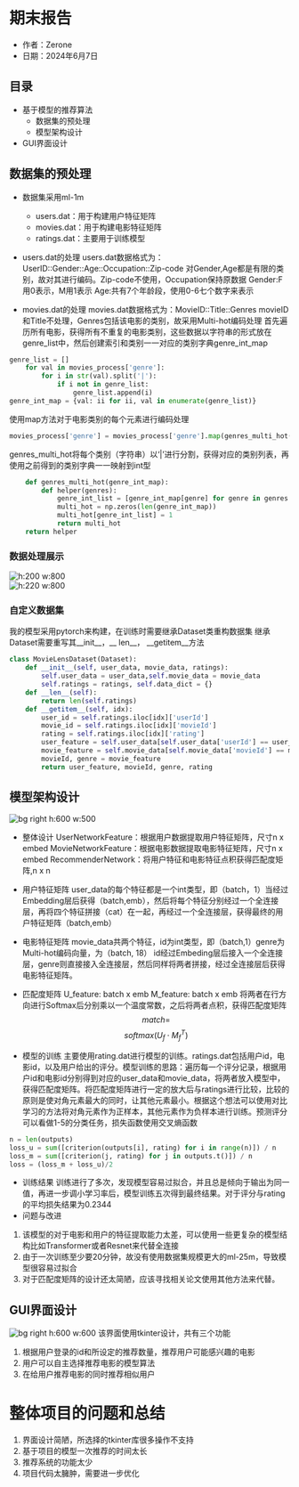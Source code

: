 # 期末报告
* 作者：Zerone
* 日期：2024年6月7日

## 目录
* 基于模型的推荐算法
    * 数据集的预处理
    * 模型架构设计
* GUI界面设计


## 数据集的预处理
* 数据集采用ml-1m
    * users.dat：用于构建用户特征矩阵
    * movies.dat：用于构建电影特征矩阵
    * ratings.dat：主要用于训练模型
* users.dat的处理
users.dat数据格式为：UserID::Gender::Age::Occupation::Zip-code
对Gender,Age都是有限的类别，故对其进行编码。Zip-code不使用，Occupation保持原数据
Gender:F用0表示，M用1表示
Age:共有7个年龄段，使用0-6七个数字来表示

* movies.dat的处理
movies.dat数据格式为：MovieID::Title::Genres
movieID和Title不处理，Genres包括该电影的类别，故采用Multi-hot编码处理
首先遍历所有电影，获得所有不重复的电影类别，这些数据以字符串的形式放在genre_list中，然后创建索引和类别一一对应的类别字典genre_int_map
```python
genre_list = []
    for val in movies_process['genre']:
        for i in str(val).split('|'):
            if i not in genre_list:
                genre_list.append(i)
genre_int_map = {val: ii for ii, val in enumerate(genre_list)}
```

使用map方法对于电影类别的每个元素进行编码处理
```python
movies_process['genre'] = movies_process['genre'].map(genres_multi_hot(genre_int_map))
```
genres_multi_hot将每个类别（字符串）以‘|’进行分割，获得对应的类别列表，再使用之前得到的类别字典一一映射到int型
```python
    def genres_multi_hot(genre_int_map):
        def helper(genres):
            genre_int_list = [genre_int_map[genre] for genre in genres.split('|')]
            multi_hot = np.zeros(len(genre_int_map))
            multi_hot[genre_int_list] = 1
            return multi_hot
    return helper
```

### 数据处理展示  
![h:200 w:800](https://github.com/Zerone-yang/Recommend/blob/main/img/image.png)  
![h:220 w:800](https://github.com/Zerone-yang/Recommend/blob/main/img/image-1.png)


### 自定义数据集
我的模型采用pytorch来构建，在训练时需要继承Dataset类重构数据集
继承Dataset需要重写其__init__，__ len__， __getitem__方法
```python
class MovieLensDataset(Dataset):
    def __init__(self, user_data, movie_data, ratings):
        self.user_data = user_data,self.movie_data = movie_data
        self.ratings = ratings, self.data_dict = {}
    def __len__(self):
        return len(self.ratings)
    def __getitem__(self, idx):
        user_id = self.ratings.iloc[idx]['userId']
        movie_id = self.ratings.iloc[idx]['movieId']
        rating = self.ratings.iloc[idx]['rating']
        user_feature = self.user_data[self.user_data['userId'] == user_id].values.squeeze() 
        movie_feature = self.movie_data[self.movie_data['movieId'] == movie_id].values.squeeze() 
        movieId, genre = movie_feature
        return user_feature, movieId, genre, rating
```

## 模型架构设计

![bg right h:600 w:500](https://github.com/Zerone-yang/Recommend/blob/main/img/%E6%A8%A1%E5%9E%8B%E6%A1%86%E6%9E%B6.png)

* 整体设计
UserNetworkFeature：根据用户数据提取用户特征矩阵，尺寸n x embed
MovieNetworkFeature：根据电影数据提取电影特征矩阵，尺寸n x embed
RecommenderNetwork：将用户特征和电影特征点积获得匹配度矩阵,n x n

* 用户特征矩阵
user_data的每个特征都是一个int类型，即（batch，1）当经过Embedding层后获得（batch,emb），然后将每个特征分别经过一个全连接层，再将四个特征拼接（cat）在一起，再经过一个全连接层，获得最终的用户特征矩阵（batch,emb）

* 电影特征矩阵
movie_data共两个特征，id为int类型，即（batch,1）genre为Multi-hot编码向量，为（batch, 18）
id经过Embeding层后接入一个全连接层，genre则直接接入全连接层，然后同样将两者拼接，经过全连接层后获得电影特征矩阵。
 
* 匹配度矩阵
U_feature: batch x emb
M_feature: batch x emb
将两者在行方向进行Softmax后分别乘以一个温度常数，之后将两者点积，获得匹配度矩阵
$$
match=
$$
$$
softmax(U_f \cdot M_f^T)
$$
 
* 模型的训练
主要使用rating.dat进行模型的训练。ratings.dat包括用户id，电影id，以及用户给出的评分。模型训练的思路：遍历每一个评分记录，根据用户id和电影id分别得到对应的user_data和movie_data，将两者放入模型中，获得匹配度矩阵。将匹配度矩阵进行一定的放大后与ratings进行比较，比较的原则是使对角元素最大的同时，让其他元素最小。根据这个想法可以使用对比学习的方法将对角元素作为正样本，其他元素作为负样本进行训练。预测评分可以看做1-5的分类任务，损失函数使用交叉熵函数
```python
n = len(outputs)
loss_u = sum([criterion(outputs[i], rating) for i in range(n)]) / n
loss_m = sum([criterion(j, rating) for j in outputs.t()]) / n
loss = (loss_m + loss_u)/2
```
 
* 训练结果
训练进行了多次，发现模型容易过拟合，并且总是倾向于输出为同一值，再进一步调小学习率后，模型训练五次得到最终结果。对于评分与rating的平均损失结果为0.2344
* 问题与改进
1. 该模型的对于电影和用户的特征提取能力太差，可以使用一些更复杂的模型结构比如Transformer或者Resnet来代替全连接
2. 由于一次训练至少要20分钟，故没有使用数据集规模更大的ml-25m，导致模型很容易过拟合
3. 对于匹配度矩阵的设计还太简陋，应该寻找相关论文使用其他方法来代替。
 
## GUI界面设计
![bg right h:600 w:600](https://github.com/Zerone-yang/Recommend/blob/main/img/image-3.png)
该界面使用tkinter设计，共有三个功能
1. 根据用户登录的id和所设定的推荐数量，推荐用户可能感兴趣的电影
2. 用户可以自主选择推荐电影的模型算法
3. 在给用户推荐电影的同时推荐相似用户
 
# 整体项目的问题和总结
1. 界面设计简陋，所选择的tkinter库很多操作不支持
2. 基于项目的模型一次推荐的时间太长
3. 推荐系统的功能太少
4. 项目代码太臃肿，需要进一步优化
